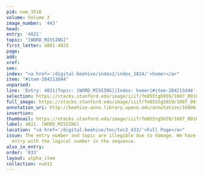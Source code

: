 ```yaml
---
pid: num_3516
volume: Volume 2
image_number: '443'
head:
entry: '4821'
topic: "[WORD_MISSING]"
first_letter: 4801-4825
page:
add:
xref:
see:
index: "<a href='/digital-beehive/index2/index_1824/'>homer</a>"
item: "#item-284213d44"
unparsed:
line: 'Entry: 4821|Topic: [WORD_MISSING]|Index: homer|#item-284213d44'
selection: https://stacks.stanford.edu/image/iiif/fm855tg5659/1607_0910/434,242,2754,206/full/0/default.jpg
full_image: https://stacks.stanford.edu/image/iiif/fm855tg5659/1607_0910/full/full/0/default.jpg
annotation_uri: http://beehive-anno.library.upenn.edu/annotation/1680615790689
insertion:
thumbnail: https://stacks.stanford.edu/image/iiif/fm855tg5659/1607_0910/434,242,600,180/250,/0/default.jpg
label: 4821. [WORD_MISSING]
location: "<a href='/digital-beehive/toc/toc2_433/'>Full Page</a>"
issue: The entry number and topic are illegible due to damage. We have labeled this
  entry with the logical number in the sequence.
also_in_entry:
order: '033'
layout: alpha_item
collection: num11
---
```

